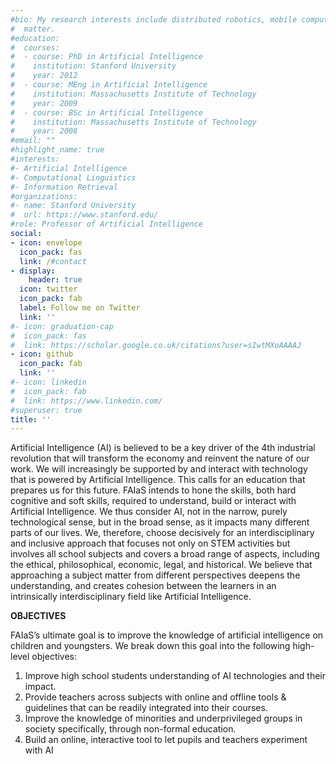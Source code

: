 ```yaml
---
#bio: My research interests include distributed robotics, mobile computing and programmable
#  matter.
#education:
#  courses:
#  - course: PhD in Artificial Intelligence
#    institution: Stanford University
#    year: 2012
#  - course: MEng in Artificial Intelligence
#    institution: Massachusetts Institute of Technology
#    year: 2009
#  - course: BSc in Artificial Intelligence
#    institution: Massachusetts Institute of Technology
#    year: 2008
#email: ""
#highlight_name: true
#interests:
#- Artificial Intelligence
#- Computational Linguistics
#- Information Retrieval
#organizations:
#- name: Stanford University
#  url: https://www.stanford.edu/
#role: Professor of Artificial Intelligence
social:
- icon: envelope
  icon_pack: fas
  link: /#contact
- display:
    header: true
  icon: twitter
  icon_pack: fab
  label: Follow me on Twitter
  link: ''
#- icon: graduation-cap
#  icon_pack: fas
#  link: https://scholar.google.co.uk/citations?user=sIwtMXoAAAAJ
- icon: github
  icon_pack: fab
  link: ''
#- icon: linkedin
#  icon_pack: fab
#  link: https://www.linkedin.com/
#superuser: true
title: ''
---
```


Artificial Intelligence (AI) is believed to be a key driver of the 4th industrial revolution that will transform the economy and reinvent the nature of our work. We will increasingly be supported by and interact with technology that is powered by Artificial Intelligence. This calls for an education that prepares us for this future. 
FAIaS intends to hone the skills, both hard cognitive and soft skills, required to understand, build or interact with Artificial Intelligence. We thus consider AI, not in the narrow, purely technological sense, but in the broad sense, as it impacts many different parts of our lives. We, therefore, choose decisively for an interdisciplinary and inclusive approach that focuses not only on STEM activities but involves all school subjects and covers a broad range of aspects, including the ethical, philosophical, economic, legal, and historical. We believe that approaching a subject matter from different perspectives deepens the understanding, and creates cohesion between the learners in an intrinsically interdisciplinary field like Artificial Intelligence.

**OBJECTIVES**

FAIaS’s ultimate goal is to improve the knowledge of artificial intelligence on children and youngsters. We break down this goal into the following high-level objectives:
1. Improve high school students understanding of AI technologies and their impact.
2. Provide teachers across subjects with online and offline tools & guidelines that can be readily integrated into their courses.
3. Improve the knowledge of minorities and underprivileged groups in society specifically, through non-formal education.
4. Build an online, interactive tool to let pupils and teachers experiment with AI


<!--{{< icon name="download" pack="fas" >}} Download my {{< staticref "uploads/resume.pdf" "newtab" >}}resumé{{< /staticref >}}.-->
